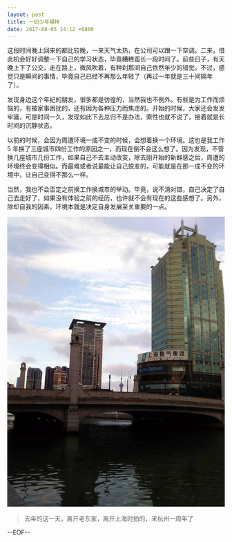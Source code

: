 ```yaml
---
layout: post
title: 一如少年模样
date: 2017-08-05 14:12 +0800
---
```


这段时间晚上回来的都比较晚，一来天气太热，在公司可以蹭一下空调。二来，借此机会好好调整一下自己的学习状态，毕竟糟糕蛮长一段时间了。前些日子，有天晚上下了公交，走在路上，微风吹着，有种刹那间自己依然年少的错觉。不过，感觉只是瞬间的事情，毕竟自己已经不再那么年轻了（再过一年就是三十间隔年了）。

发现身边这个年纪的朋友，很多都是彷徨的，当然我也不例外。有些是为工作而烦恼的，有被家事困扰的，还有因为各种压力而焦虑的。开始的时候，大家还会发发牢骚，可是时间一久，发现如此下去总归不是办法，索性也就不说了，接着就是长时间的沉静状态。

以前的时候，会因为周遭环境一成不变的时候，会想着换一个环境。这也是我工作 5 年换了三座城市四份工作的原因之一，而现在倒不会这么想了。因为发现，不管换几座城市几份工作，如果自己不去主动改变，除去刚开始的新鲜感之后，周遭的环境终会变得相似。而最难或者说最能让自己蜕变的，可能就是在那一成不变的环境中，让自己变得不那么一样。

当然，我也不会否定之前换工作换城市的举动。毕竟，说不清对错，自己决定了自己去走好了，如果没有体验之前的经历，也许就不会有现在的这些感想了。另外，除却自我的因素，环境本就是决定自身发展至关重要的一点。

![](images/shanghai.jpeg)

> 去年的这一天，离开老东家，离开上海时拍的，来杭州一周年了

--EOF--
